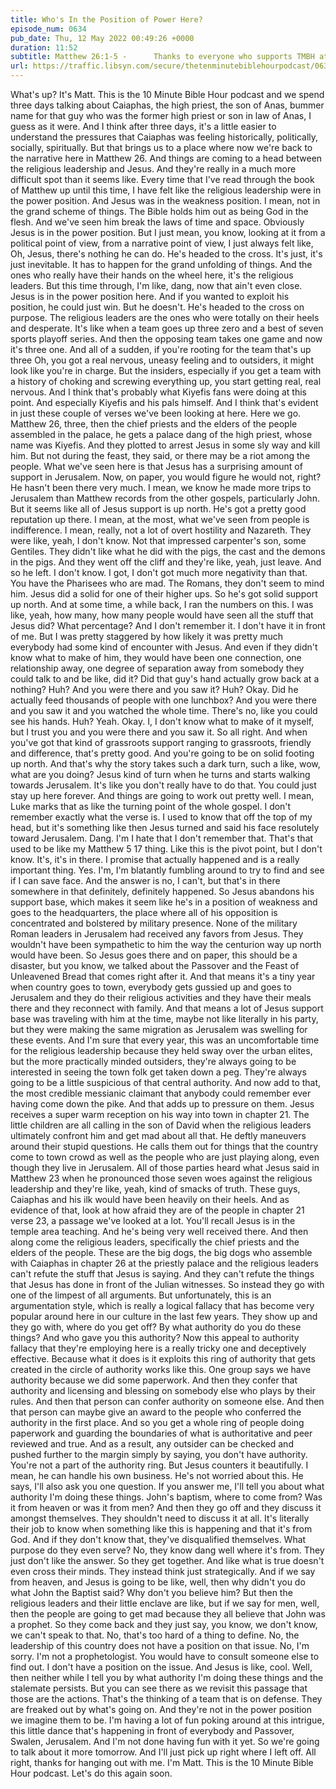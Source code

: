 ```yaml
---
title: Who's In the Position of Power Here?
episode_num: 0634
pub_date: Thu, 12 May 2022 00:49:26 +0000
duration: 11:52
subtitle: Matthew 26:1-5 -      Thanks to everyone who supports TMBH at  You're the reason we can all do this together!  Music written and performed by .
url: https://traffic.libsyn.com/secure/thetenminutebiblehourpodcast/0634_-_Whos_In_the_Position_of_Power_Here.mp3
---
```


 What's up? It's Matt. This is the 10 Minute Bible Hour podcast and we spend three days talking about Caiaphas, the high priest, the son of Anas, bummer name for that guy who was the former high priest or son in law of Anas, I guess as it were. And I think after three days, it's a little easier to understand the pressures that Caiaphas was feeling historically, politically, socially, spiritually. But that brings us to a place where now we're back to the narrative here in Matthew 26. And things are coming to a head between the religious leadership and Jesus. And they're really in a much more difficult spot than it seems like. Every time that I've read through the book of Matthew up until this time, I have felt like the religious leadership were in the power position. And Jesus was in the weakness position. I mean, not in the grand scheme of things. The Bible holds him out as being God in the flesh. And we've seen him break the laws of time and space. Obviously Jesus is in the power position. But I just mean, you know, looking at it from a political point of view, from a narrative point of view, I just always felt like, Oh, Jesus, there's nothing he can do. He's headed to the cross. It's just, it's just inevitable. It has to happen for the grand unfolding of things. And the ones who really have their hands on the wheel here, it's the religious leaders. But this time through, I'm like, dang, now that ain't even close. Jesus is in the power position here. And if you wanted to exploit his position, he could just win. But he doesn't. He's headed to the cross on purpose. The religious leaders are the ones who were totally on their heels and desperate. It's like when a team goes up three zero and a best of seven sports playoff series. And then the opposing team takes one game and now it's three one. And all of a sudden, if you're rooting for the team that's up three Oh, you got a real nervous, uneasy feeling and to outsiders, it might look like you're in charge. But the insiders, especially if you get a team with a history of choking and screwing everything up, you start getting real, real nervous. And I think that's probably what Kiyefis fans were doing at this point. And especially Kiyefis and his pals himself. And I think that's evident in just these couple of verses we've been looking at here. Here we go. Matthew 26, three, then the chief priests and the elders of the people assembled in the palace, he gets a palace dang of the high priest, whose name was Kiyefis. And they plotted to arrest Jesus in some sly way and kill him. But not during the feast, they said, or there may be a riot among the people. What we've seen here is that Jesus has a surprising amount of support in Jerusalem. Now, on paper, you would figure he would not, right? He hasn't been there very much. I mean, we know he made more trips to Jerusalem than Matthew records from the other gospels, particularly John. But it seems like all of Jesus support is up north. He's got a pretty good reputation up there. I mean, at the most, what we've seen from people is indifference. I mean, really, not a lot of overt hostility and Nazareth. They were like, yeah, I don't know. Not that impressed carpenter's son, some Gentiles. They didn't like what he did with the pigs, the cast and the demons in the pigs. And they went off the cliff and they're like, yeah, just leave. And so he left. I don't know. I got, I don't got much more negativity than that. You have the Pharisees who are mad. The Romans, they don't seem to mind him. Jesus did a solid for one of their higher ups. So he's got solid support up north. And at some time, a while back, I ran the numbers on this. I was like, yeah, how many, how many people would have seen all the stuff that Jesus did? What percentage? And I don't remember it. I don't have it in front of me. But I was pretty staggered by how likely it was pretty much everybody had some kind of encounter with Jesus. And even if they didn't know what to make of him, they would have been one connection, one relationship away, one degree of separation away from somebody they could talk to and be like, did it? Did that guy's hand actually grow back at a nothing? Huh? And you were there and you saw it? Huh? Okay. Did he actually feed thousands of people with one lunchbox? And you were there and you saw it and you watched the whole time. There's no, like you could see his hands. Huh? Yeah. Okay. I, I don't know what to make of it myself, but I trust you and you were there and you saw it. So all right. And when you've got that kind of grassroots support ranging to grassroots, friendly and difference, that's pretty good. And you're going to be on solid footing up north. And that's why the story takes such a dark turn, such a like, wow, what are you doing? Jesus kind of turn when he turns and starts walking towards Jerusalem. It's like you don't really have to do that. You could just stay up here forever. And things are going to work out pretty well. I mean, Luke marks that as like the turning point of the whole gospel. I don't remember exactly what the verse is. I used to know that off the top of my head, but it's something like then Jesus turned and said his face resolutely toward Jerusalem. Dang. I'm I hate that I don't remember that. That's that used to be like my Matthew 5 17 thing. Like this is the pivot point, but I don't know. It's, it's in there. I promise that actually happened and is a really important thing. Yes. I'm, I'm blatantly fumbling around to try to find and see if I can save face. And the answer is no, I can't, but that's in there somewhere in that definitely, definitely happened. So Jesus abandons his support base, which makes it seem like he's in a position of weakness and goes to the headquarters, the place where all of his opposition is concentrated and bolstered by military presence. None of the military Roman leaders in Jerusalem had received any favors from Jesus. They wouldn't have been sympathetic to him the way the centurion way up north would have been. So Jesus goes there and on paper, this should be a disaster, but you know, we talked about the Passover and the Feast of Unleavened Bread that comes right after it. And that means it's a tiny year when country goes to town, everybody gets gussied up and goes to Jerusalem and they do their religious activities and they have their meals there and they reconnect with family. And that means a lot of Jesus support base was traveling with him at the time, maybe not like literally in his party, but they were making the same migration as Jerusalem was swelling for these events. And I'm sure that every year, this was an uncomfortable time for the religious leadership because they held sway over the urban elites, but the more practically minded outsiders, they're always going to be interested in seeing the town folk get taken down a peg. They're always going to be a little suspicious of that central authority. And now add to that, the most credible messianic claimant that anybody could remember ever having come down the pike. And that adds up to pressure on them. Jesus receives a super warm reception on his way into town in chapter 21. The little children are all calling in the son of David when the religious leaders ultimately confront him and get mad about all that. He deftly maneuvers around their stupid questions. He calls them out for things that the country come to town crowd as well as the people who are just playing along, even though they live in Jerusalem. All of those parties heard what Jesus said in Matthew 23 when he pronounced those seven woes against the religious leadership and they're like, yeah, kind of smacks of truth. These guys, Caiaphas and his ilk would have been heavily on their heels. And as evidence of that, look at how afraid they are of the people in chapter 21 verse 23, a passage we've looked at a lot. You'll recall Jesus is in the temple area teaching. And he's being very well received there. And then along come the religious leaders, specifically the chief priests and the elders of the people. These are the big dogs, the big dogs who assemble with Caiaphas in chapter 26 at the priestly palace and the religious leaders can't refute the stuff that Jesus is saying. And they can't refute the things that Jesus has done in front of the Julian witnesses. So instead they go with one of the limpest of all arguments. But unfortunately, this is an argumentation style, which is really a logical fallacy that has become very popular around here in our culture in the last few years. They show up and they go with, where do you get off? By what authority do you do these things? And who gave you this authority? Now this appeal to authority fallacy that they're employing here is a really tricky one and deceptively effective. Because what it does is it exploits this ring of authority that gets created in the circle of authority works like this. One group says we have authority because we did some paperwork. And then they confer that authority and licensing and blessing on somebody else who plays by their rules. And then that person can confer authority on someone else. And then that person can maybe give an award to the people who conferred the authority in the first place. And so you get a whole ring of people doing paperwork and guarding the boundaries of what is authoritative and peer reviewed and true. And as a result, any outsider can be checked and pushed further to the margin simply by saying, you don't have authority. You're not a part of the authority ring. But Jesus counters it beautifully. I mean, he can handle his own business. He's not worried about this. He says, I'll also ask you one question. If you answer me, I'll tell you about what authority I'm doing these things. John's baptism, where to come from? Was it from heaven or was it from men? And then they go off and they discuss it amongst themselves. They shouldn't need to discuss it at all. It's literally their job to know when something like this is happening and that it's from God. And if they don't know that, they've disqualified themselves. What purpose do they even serve? No, they know dang well where it's from. They just don't like the answer. So they get together. And like what is true doesn't even cross their minds. They instead think just strategically. And if we say from heaven, and Jesus is going to be like, well, then why didn't you do what John the Baptist said? Why don't you believe him? But then the religious leaders and their little enclave are like, but if we say for men, well, then the people are going to get mad because they all believe that John was a prophet. So they come back and they just say, you know, we don't know, we can't speak to that. No, that's too hard of a thing to define. No, the leadership of this country does not have a position on that issue. No, I'm sorry. I'm not a prophetologist. You would have to consult someone else to find out. I don't have a position on the issue. And Jesus is like, cool. Well, then neither while I tell you by what authority I'm doing these things and the stalemate persists. But you can see there as we revisit this passage that those are the actions. That's the thinking of a team that is on defense. They are freaked out by what's going on. And they're not in the power position we imagine them to be. I'm having a lot of fun poking around at this intrigue, this little dance that's happening in front of everybody and Passover, Swalen, Jerusalem. And I'm not done having fun with it yet. So we're going to talk about it more tomorrow. And I'll just pick up right where I left off. All right, thanks for hanging out with me. I'm Matt. This is the 10 Minute Bible Hour podcast. Let's do this again soon.